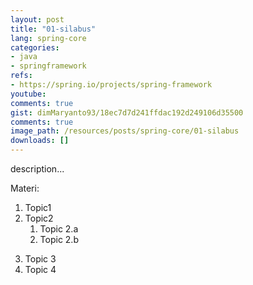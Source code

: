 ```yaml
---
layout: post
title: "01-silabus"
lang: spring-core
categories:
- java
- springframework
refs: 
- https://spring.io/projects/spring-framework
youtube: 
comments: true
gist: dimMaryanto93/18ec7d7d241ffdac192d249106d35500
comments: true
image_path: /resources/posts/spring-core/01-silabus
downloads: []
---
```



description...

Materi: 

1. Topic1
2. Topic2
    1. Topic 2.a
    2. Topic 2.b
<!--more-->
3. Topic 3
4. Topic 4